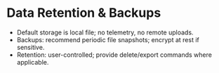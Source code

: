 # Data Retention & Backups
- Default storage is local file; no telemetry, no remote uploads.
- Backups: recommend periodic file snapshots; encrypt at rest if sensitive.
- Retention: user-controlled; provide delete/export commands where applicable.
